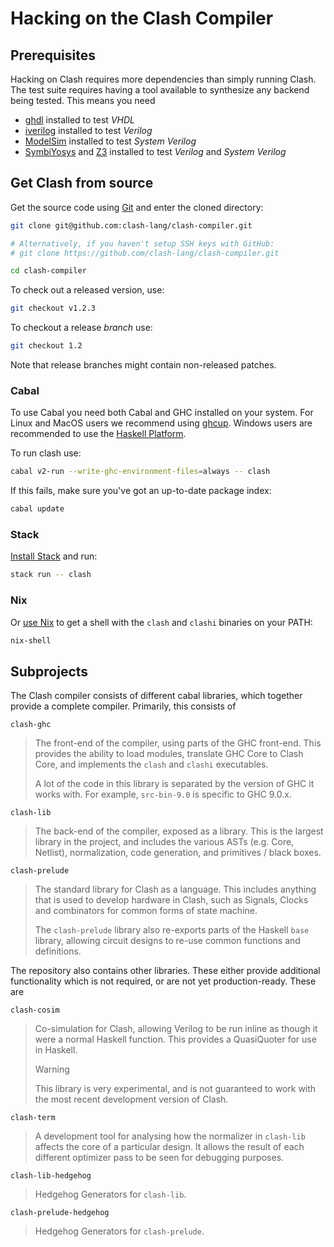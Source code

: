 # Hacking on the Clash Compiler

## Prerequisites

Hacking on Clash requires more dependencies than simply running Clash.
The test suite requires having a tool available to synthesize any
backend being tested. This means you need

- [ghdl](https://github.com/ghdl/ghdl) installed to test *VHDL*
- [iverilog](https://github.com/steveicarus/iverilog) installed to test
  *Verilog*
- [ModelSim](https://fpgasoftware.intel.com/?product=modelsim_ae#tabs-2)
  installed to test *System Verilog*
- [SymbiYosys](https://github.com/YosysHQ/SymbiYosys) and
  [Z3](https://github.com/Z3Prover/z3) installed to test *Verilog* and
  *System Verilog*

## Get Clash from source

Get the source code using
[Git](https://git-scm.com/book/en/v2/Getting-Started-What-is-Git%3F) and
enter the cloned directory:

``` bash
git clone git@github.com:clash-lang/clash-compiler.git

# Alternatively, if you haven't setup SSH keys with GitHub:
# git clone https://github.com/clash-lang/clash-compiler.git

cd clash-compiler
```

To check out a released version, use:

``` bash
git checkout v1.2.3
```

To checkout a release *branch* use:

``` bash
git checkout 1.2
```

Note that release branches might contain non-released patches.

### Cabal

To use Cabal you need both Cabal and GHC installed on your system. For
Linux and MacOS users we recommend using
[ghcup](https://www.haskell.org/ghcup/). Windows users are recommended
to use the [Haskell
Platform](https://www.haskell.org/platform/windows.html).

To run <span class="title-ref">clash</span> use:

``` bash
cabal v2-run --write-ghc-environment-files=always -- clash
```

If this fails, make sure you've got an up-to-date package index:

``` bash
cabal update
```

### Stack

[Install
Stack](https://docs.haskellstack.org/en/stable/install_and_upgrade/) and
run:

``` bash
stack run -- clash
```

### Nix

Or [use Nix](https://nixos.org/nix/download.html) to get a shell with
the `clash` and `clashi` binaries on your PATH:

``` bash
nix-shell
```
## Subprojects

The Clash compiler consists of different cabal libraries, which together
provide a complete compiler. Primarily, this consists of

`clash-ghc`

> The front-end of the compiler, using parts of the GHC front-end. This
> provides the ability to load modules, translate GHC Core to Clash
> Core, and implements the `clash` and `clashi` executables.
>
> A lot of the code in this library is separated by the version of GHC
> it works with. For example, `src-bin-9.0` is specific to GHC 9.0.x.

`clash-lib`

> The back-end of the compiler, exposed as a library. This is the
> largest library in the project, and includes the various ASTs (e.g.
> Core, Netlist), normalization, code generation, and primitives / black
> boxes.

`clash-prelude`

> The standard library for Clash as a language. This includes anything
> that is used to develop hardware in Clash, such as Signals, Clocks and
> combinators for common forms of state machine.
>
> The `clash-prelude` library also re-exports parts of the Haskell
> `base` library, allowing circuit designs to re-use common functions
> and definitions.

The repository also contains other libraries. These either provide
additional functionality which is not required, or are not yet
production-ready. These are

`clash-cosim`

> Co-simulation for Clash, allowing Verilog to be run inline as though
> it were a normal Haskell function. This provides a QuasiQuoter for use
> in Haskell.
>
> <div class="warning">
>
> <div class="title">
>
> Warning
>
> </div>
>
> This library is very experimental, and is not guaranteed to work with
> the most recent development version of Clash.
>
> </div>

`clash-term`

> A development tool for analysing how the normalizer in `clash-lib`
> affects the core of a particular design. It allows the result of each
> different optimizer pass to be seen for debugging purposes.

`clash-lib-hedgehog`

> Hedgehog Generators for `clash-lib`.

`clash-prelude-hedgehog`

> Hedgehog Generators for `clash-prelude`.
